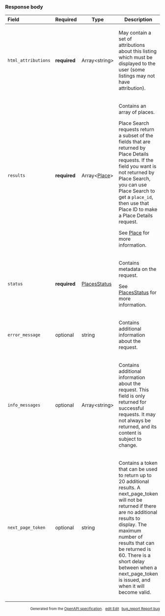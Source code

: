 <!--- This is a generated file, do not edit! -->
<!--- [START maps_http_schema_placestextsearchresponse] -->
<h3 class="schema-object" id="PlacesTextSearchResponse">Response body</h3>

| Field               | Required     | Type                                         | Description                                                                                                                                                                                                                                                                                                                                                                                                                    |
| :------------------ | ------------ | -------------------------------------------- | ------------------------------------------------------------------------------------------------------------------------------------------------------------------------------------------------------------------------------------------------------------------------------------------------------------------------------------------------------------------------------------------------------------------------------ |
| `html_attributions` | **required** | Array&lt;string&gt;                          | <div class="nonref-property-description"><p>May contain a set of attributions about this listing which must be displayed to the user (some listings may not have attribution).</p></div>                                                                                                                                                                                                                                       |
| `results`           | **required** | Array&lt;[Place](#Place "Place")&gt;         | <div class="ref-property-description"><p>Contains an array of places.</p><div class="caution">Place Search requests return a subset of the fields that are returned by Place Details requests. If the field you want is not returned by Place Search, you can use Place Search to get a `place_id`, then use that Place ID to make a Place Details request.</div><p>See <a href="#Place">Place</a> for more information.</div> |
| `status`            | **required** | [PlacesStatus](#PlacesStatus "PlacesStatus") | <div class="ref-property-description"><p>Contains metadata on the request.</p><p>See <a href="#PlacesStatus">PlacesStatus</a> for more information.</div>                                                                                                                                                                                                                                                                      |
| `error_message`     | optional     | string                                       | <div class="nonref-property-description"><p>Contains additional information about the request.</p></div>                                                                                                                                                                                                                                                                                                                       |
| `info_messages`     | optional     | Array&lt;string&gt;                          | <div class="nonref-property-description"><p>Contains additional information about the request. This field is only returned for successful requests. It may not always be returned, and its content is subject to change.</p></div>                                                                                                                                                                                             |
| `next_page_token`   | optional     | string                                       | <div class="nonref-property-description"><p>Contains a token that can be used to return up to 20 additional results. A next_page_token will not be returned if there are no additional results to display. The maximum number of results that can be returned is 60. There is a short delay between when a next_page_token is issued, and when it will become valid.</p></div>                                                 |

<p style="text-align: right; font-size: smaller;">Generated from the <a class="gc-analytics-event" data-category="GMP" data-label="openapi-github" href="https://github.com/googlemaps/openapi-specification" title="Google Maps Platform OpenAPI Specification" class="external">OpenAPI specification</a>.
<a class="gc-analytics-event" data-category="GMP" data-label="openapi-github" style="margin-left: 5px;" href="https://github.com/googlemaps/openapi-specification/blob/main/specification/schema" title="Edit on GitHub"><span class="material-icons">edit</span> Edit</a>
<a class="gc-analytics-event" data-category="GMP" data-label="openapi-github" style="margin-left: 5px;" href="https://github.com/googlemaps/openapi-specification/issues/new?assignees=&labels=type%3A+bug%2C+triage+me&template=bug_report.md&title=[schema] Bug - PlacesTextSearchResponse" title="File bug for schema on GitHub"><span class="material-icons">bug_report</span> Report bug</a>
</p>

<!--- [END maps_http_schema_placestextsearchresponse] -->

